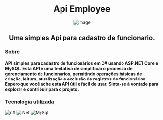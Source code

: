 <div align="center"> 
  
 # Api Employee
 
![image](https://github.com/heltonsantos001/ApiEmployee/assets/127648472/24b25ca3-17ce-477c-8c54-af04345169a0)

## Uma simples Api para cadastro de funcionario.


</div>


### Sobre
#### API simples para cadastro de funcionários em C# usando ASP.NET Core e MySQL. Esta API é uma tentativa de simplificar o processo de gerenciamento de funcionários, permitindo operações básicas de criação, leitura, atualização e exclusão de registros de funcionários. Espero que você ache esta API útil e fácil de usar. Sinta-se à vontade para explorar e contribuir para o projeto.

### Tecnologia utilizada
![c#](https://img.shields.io/badge/C%23-239120?style=for-the-badge&logo=c-sharp&logoColor=white)
![.Net](https://img.shields.io/badge/.NET-5C2D91?style=for-the-badge&logo=.net&logoColor=white)
![MySql](https://img.shields.io/badge/MySQL-005C84?style=for-the-badge&logo=mysql&logoColor=white)
